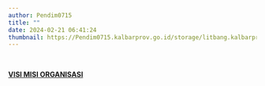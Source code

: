 ```yaml
---
author: Pendim0715
title: ""
date: 2024-02-21 06:41:24
thumbnail: https://Pendim0715.kalbarprov.go.id/storage/litbang.kalbarprov.go.id/Profil Badan/thumbnails/0YwJtNMbdzm3I9iVxODxGTOSqNmrDnPTiFoYyck1.png
---
```


<p>&nbsp;</p>

<p><strong><a href="/profil-organisasi/visi-misi">VISI MISI ORGANISASI</a></strong></p>

<p>&nbsp;</p>
